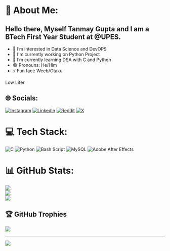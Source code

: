 



<!---
Dragon-do/Dragon-do is a ✨ special ✨ repository because its `README.md` (this file) appears on your GitHub profile.
You can click the Preview link to take a look at your changes.
--->
# 💫 About Me:
## Hello there, Myself Tanmay Gupta and I am a BTech First Year Student at @UPES. 


- 👀 I’m interested in Data Science and DevOPS
- 🙂 I'm currently working on Python Project
- 🌱 I’m currently learning DSA with C and Python
- 😄 Pronouns: He/Him
- ⚡ Fun fact: Weeb/Otaku

Low Lifer


## 🌐 Socials:
[![Instagram](https://img.shields.io/badge/Instagram-%23E4405F.svg?logo=Instagram&logoColor=white)](https://instagram.com/tanmay._.kun) [![LinkedIn](https://img.shields.io/badge/LinkedIn-%230077B5.svg?logo=linkedin&logoColor=white)](https://linkedin.com/in/TanmayGupta) [![Reddit](https://img.shields.io/badge/Reddit-%23FF4500.svg?logo=Reddit&logoColor=white)](https://reddit.com/user/Plus-Ad-542) [![X](https://img.shields.io/badge/X-black.svg?logo=X&logoColor=white)](https://x.com/TanmayGupta) 

# 💻 Tech Stack:
![C](https://img.shields.io/badge/c-%2300599C.svg?style=plastic&logo=c&logoColor=white) ![Python](https://img.shields.io/badge/python-3670A0?style=plastic&logo=python&logoColor=ffdd54) ![Bash Script](https://img.shields.io/badge/bash_script-%23121011.svg?style=plastic&logo=gnu-bash&logoColor=white) ![MySQL](https://img.shields.io/badge/mysql-4479A1.svg?style=plastic&logo=mysql&logoColor=white) ![Adobe After Effects](https://img.shields.io/badge/Adobe%20After%20Effects-9999FF.svg?style=plastic&logo=Adobe%20After%20Effects&logoColor=white)
# 📊 GitHub Stats:
![](https://github-readme-stats.vercel.app/api?username=Dragon-do&theme=tokyonight&hide_border=false&include_all_commits=true&count_private=true)<br/>
![](https://github-readme-streak-stats.herokuapp.com/?user=Dragon-do&theme=tokyonight&hide_border=false)<br/>
![](https://github-readme-stats.vercel.app/api/top-langs/?username=Dragon-do&theme=tokyonight&hide_border=false&include_all_commits=true&count_private=true&layout=compact)

## 🏆 GitHub Trophies
![](https://github-profile-trophy.vercel.app/?username=Dragon-do&theme=radical&no-frame=false&no-bg=false&margin-w=4)

---
[![](https://visitcount.itsvg.in/api?id=Dragon-do&icon=5&color=4)](https://visitcount.itsvg.in)

<!-- Proudly created with GPRM ( https://gprm.itsvg.in ) -->